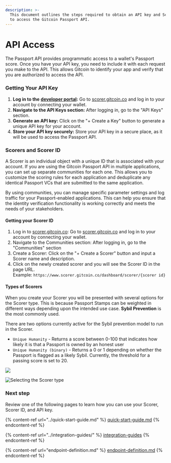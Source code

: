 ```yaml
---
description: >-
  This document outlines the steps required to obtain an API key and Scorer ID
  to access the Gitcoin Passport API.
---
```


# API Access

The Passport API provides programmatic access to a wallet's Passport score. Once you have your API key, you need to include it with each request you make to the API. This allows Gitcoin to identify your app and verify that you are authorized to access the API.

### Getting Your API Key

1. **Log in to the** [**developer portal**](https://scorer.gitcoin.co)**:** Go to [scorer.gitcoin.co](https://www.scorer.gitcoin.co/) and log in to your account by connecting your wallet.
2. **Navigate to the API Keys section:** After logging in, go to the "API Keys" section.
3. **Generate an API key:** Click on the "+ Create a Key" button to generate a unique API key for your account.
4. **Store your API key securely:** Store your API key in a secure place, as it will be used to access the Passport API.



### Scorers and Scorer ID

A Scorer is an individual object with a unique ID that is associated with your account. If you are using the Gitcoin Passport API in multiple applications, you can set up separate communities for each one. This allows you to customize the scoring rules for each application and deduplicate any identical Passport VCs that are submitted to the same application.

By using communities, you can manage specific parameter settings and log traffic for your Passport-enabled applications. This can help you ensure that the identity verification functionality is working correctly and meets the needs of your stakeholders.

#### Getting your Scorer ID

1. Log in to [scorer.gitcoin.co](https://www.scorer.gitcoin.co/): Go to [scorer.gitcoin.co](https://www.scorer.gitcoin.co/) and log in to your account by connecting your wallet.
2. Navigate to the Communities section: After logging in, go to the "Communities" section
3. Create a Scorer: Click on the "+ Create a Scorer" button and input a Scorer name and description.
4. Click on the newly created scorer and you will see the Scorer ID in the page URL.\
   Example: `https://www.scorer.gitcoin.co/dashboard/scorer/{scorer id}`

#### Types of Scorers

When you create your Scorer you will be presented with several options for the Scorer type. This is because Passport Stamps can be weighted in different ways depending upon the intended use case. **Sybil Prevention** is the most commonly used.

There are two options currently active for the Sybil prevention model to run in the Scorer.&#x20;

* `Unique Humanity` - Returns a score between 0-100 that indicates how likely it is that a Passport is owned by an honest user
* `Unique Humanity (binary)` - Returns a 0 or 1 depending on whether the Passport is flagged as a likely Sybil. Currently, the threshold for a passing score is set to 20.&#x20;

![](../public/scorer-use-case.png)

![Selecting the Scorer type](https://arweave.net/P6eKM-crq8LVGCtjpVZR9RLuiR35F7Jc-6mBXGxMHJY)

### Next step

Review one of the following pages to learn how you can use your Scorer, Scorer ID, and API key.&#x20;

{% content-ref url="../quick-start-guide.md" %}
[quick-start-guide.md](../quick-start-guide.md)
{% endcontent-ref %}

{% content-ref url="../integration-guides/" %}
[integration-guides](../integration-guides/)
{% endcontent-ref %}

{% content-ref url="endpoint-definition.md" %}
[endpoint-definition.md](endpoint-definition.md)
{% endcontent-ref %}

